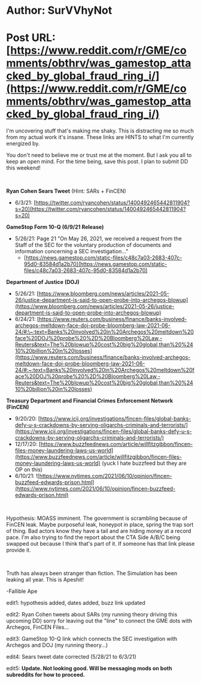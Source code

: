 # Author: SurVVhyNot
# Post URL: [https://www.reddit.com/r/GME/comments/obthrv/was_gamestop_attacked_by_global_fraud_ring_i/](https://www.reddit.com/r/GME/comments/obthrv/was_gamestop_attacked_by_global_fraud_ring_i/)


I'm uncovering stuff that's making me shaky. This is distracting me so much from my actual work it's insane. These links are HINTS to what I'm currently energized by.

You don't need to believe me or trust me at the moment. But I ask you all to keep an open mind. For the time being, save this post. I plan to submit DD this weekend!

&#x200B;

**Ryan Cohen Sears Tweet** (Hint: SARs + FinCEN)

* 6/3/21: [https://twitter.com/ryancohen/status/1400492465442811904?s=20](https://twitter.com/ryancohen/status/1400492465442811904?s=20)

**GameStop Form 10-Q (6/9/21 Release)**

* 5/26/21: Page 21 "On May 26, 2021, we received a request from the Staff of the SEC for the voluntary production of documents and information concerning a SEC investigation..."
   * [https://news.gamestop.com/static-files/c48c7a03-2683-407c-95d0-83584d1a2b70](https://news.gamestop.com/static-files/c48c7a03-2683-407c-95d0-83584d1a2b70)

**Department of Justice (DOJ)**

* 5/26/21: [https://www.bloomberg.com/news/articles/2021-05-26/justice-department-is-said-to-open-probe-into-archegos-blowup](https://www.bloomberg.com/news/articles/2021-05-26/justice-department-is-said-to-open-probe-into-archegos-blowup)
* 6/24/21: [https://www.reuters.com/business/finance/banks-involved-archegos-meltdown-face-doj-probe-bloomberg-law-2021-06-24/#:\~:text=Banks%20involved%20in%20Archegos%20meltdown%20face%20DOJ%20probe%20%2D%20Bloomberg%20Law,-Reuters&text=The%20blowup%20cost%20big%20global,than%20%2410%20billion%20in%20losses](https://www.reuters.com/business/finance/banks-involved-archegos-meltdown-face-doj-probe-bloomberg-law-2021-06-24/#:~:text=Banks%20involved%20in%20Archegos%20meltdown%20face%20DOJ%20probe%20%2D%20Bloomberg%20Law,-Reuters&text=The%20blowup%20cost%20big%20global,than%20%2410%20billion%20in%20losses)

**Treasury Department and Financial Crimes Enforcement Network (FinCEN)**

* 9/20/20: [https://www.icij.org/investigations/fincen-files/global-banks-defy-u-s-crackdowns-by-serving-oligarchs-criminals-and-terrorists/](https://www.icij.org/investigations/fincen-files/global-banks-defy-u-s-crackdowns-by-serving-oligarchs-criminals-and-terrorists/)
* 12/17/20: [https://www.buzzfeednews.com/article/willfitzgibbon/fincen-files-money-laundering-laws-us-world](https://www.buzzfeednews.com/article/willfitzgibbon/fincen-files-money-laundering-laws-us-world) (yuck I hate buzzfeed but they are OP on this)
* 6/10/21: ![https://www.nytimes.com/2021/06/10/opinion/fincen-buzzfeed-edwards-prison.html](https://www.nytimes.com/2021/06/10/opinion/fincen-buzzfeed-edwards-prison.html)

&#x200B;

Hypothesis: MOASS imminent. The government is scrambling because of FinCEN leak. Maybe purposeful leak, honeypot in place, spring the trap sort of thing. Bad actors know they have a tail and are hiding money at a record pace. I'm also trying to find the report about the CTA Side A/B/C being swapped out because I think that's part of it. If someone has that link please provide it.

&#x200B;

Truth has always been stranger than fiction. The Simulation has been leaking all year. This is Apeshit!

\-Fallible Ape

edit1: hypothesis added, dates added, buzz link updated

edit2: Ryan Cohen tweets about SARs (my running theory driving this upcoming DD) sorry for leaving out the "line" to connect the GME dots with Archegos, FinCEN Files...

edit3: GameStop 10-Q link which connects the SEC investigation with Archegos and DOJ (my running theory...)

edit4: Sears tweet date corrected (5/28/21 to 6/3/21)

edit5: **Update. Not looking good. Will be messaging mods on both subreddits for how to proceed.**